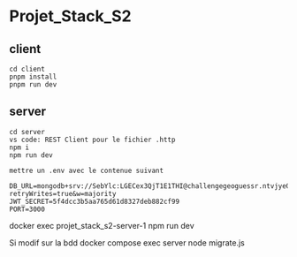 # Projet_Stack_S2

## client

```
cd client
pnpm install 
pnpm run dev
```

## server
```
cd server
vs code: REST Client pour le fichier .http
npm i 
npm run dev

mettre un .env avec le contenue suivant 

DB_URL=mongodb+srv://SebYlc:LGECex3QjT1E1THI@challengegeoguessr.ntvjye0.mongodb.net/challenge?retryWrites=true&w=majority
JWT_SECRET=5f4dcc3b5aa765d61d8327deb882cf99
PORT=3000

```

docker exec projet_stack_s2-server-1  npm run dev

Si modif sur la bdd 
docker compose exec server node migrate.js